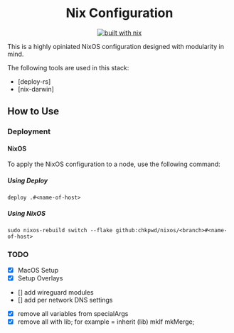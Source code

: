 <div align="center">

# Nix Configuration

[![built with nix](https://img.shields.io/badge/built_with_nix-blue?style=for-the-badge&logo=nixos&logoColor=white)](https://builtwithnix.org)

</div>

This is a highly opiniated NixOS configuration designed with modularity in mind.

The following tools are used in this stack:

- [deploy-rs]
- [nix-darwin]

## How to Use

### Deployment

#### NixOS

To apply the NixOS configuration to a node, use the following command:

##### Using Deploy

```console
deploy .#<name-of-host>
```

##### Using NixOS

```console
sudo nixos-rebuild switch --flake github:chkpwd/nixos/<branch>#<name-of-host>
```

### TODO

- [x] MacOS Setup
- [x] Setup Overlays
- [] add wireguard modules
- [] add per network DNS settings
- [x] remove all variables from specialArgs
- [x] remove all with lib; for example = inherit (lib) mkIf mkMerge;
